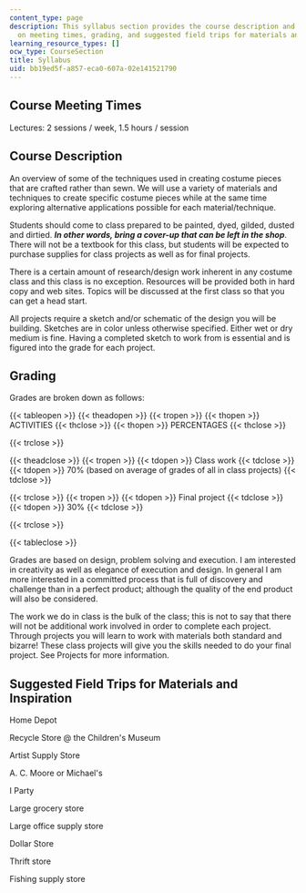```yaml
---
content_type: page
description: This syllabus section provides the course description and information
  on meeting times, grading, and suggested field trips for materials and inspiration.
learning_resource_types: []
ocw_type: CourseSection
title: Syllabus
uid: bb19ed5f-a857-eca0-607a-02e141521790
---
```


Course Meeting Times
--------------------

Lectures: 2 sessions / week, 1.5 hours / session

Course Description
------------------

An overview of some of the techniques used in creating costume pieces that are crafted rather than sewn. We will use a variety of materials and techniques to create specific costume pieces while at the same time exploring alternative applications possible for each material/technique.

Students should come to class prepared to be painted, dyed, gilded, dusted and dirtied. _**In other words, bring a cover-up that can be left in the shop**_. There will not be a textbook for this class, but students will be expected to purchase supplies for class projects as well as for final projects.

There is a certain amount of research/design work inherent in any costume class and this class is no exception. Resources will be provided both in hard copy and web sites. Topics will be discussed at the first class so that you can get a head start.

All projects require a sketch and/or schematic of the design you will be building. Sketches are in color unless otherwise specified. Either wet or dry medium is fine. Having a completed sketch to work from is essential and is figured into the grade for each project.

Grading
-------

Grades are broken down as follows:

{{< tableopen >}}
{{< theadopen >}}
{{< tropen >}}
{{< thopen >}}
ACTIVITIES
{{< thclose >}}
{{< thopen >}}
PERCENTAGES
{{< thclose >}}

{{< trclose >}}

{{< theadclose >}}
{{< tropen >}}
{{< tdopen >}}
Class work
{{< tdclose >}}
{{< tdopen >}}
70% (based on average of grades of all in class projects)
{{< tdclose >}}

{{< trclose >}}
{{< tropen >}}
{{< tdopen >}}
Final project
{{< tdclose >}}
{{< tdopen >}}
30%
{{< tdclose >}}

{{< trclose >}}

{{< tableclose >}}

Grades are based on design, problem solving and execution. I am interested in creativity as well as elegance of execution and design. In general I am more interested in a committed process that is full of discovery and challenge than in a perfect product; although the quality of the end product will also be considered.

The work we do in class is the bulk of the class; this is not to say that there will not be additional work involved in order to complete each project. Through projects you will learn to work with materials both standard and bizarre! These class projects will give you the skills needed to do your final project. See Projects for more information.

Suggested Field Trips for Materials and Inspiration
---------------------------------------------------

Home Depot

Recycle Store @ the Children's Museum

Artist Supply Store

A. C. Moore or Michael's

I Party

Large grocery store

Large office supply store

Dollar Store

Thrift store

Fishing supply store